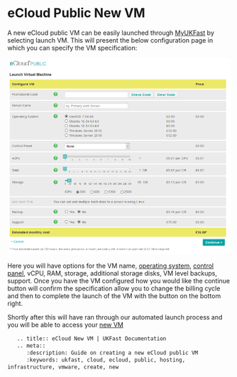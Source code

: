 # eCloud Public New VM

A new eCloud public VM can be easily launched through [MyUKFast](https://my.ukfast.co.uk/ecloud-public) by selecting launch VM. This will present the below configuration page in which you can specify the VM specification:

![PublicConfig](files/newVMConfig.png)

Here you will have options for the VM name, [operating system](https://docs.ukfast.co.uk/operatingsystems/), [control panel](https://docs.ukfast.co.uk/operatingsystems/linux/controlpanels/index.html), vCPU, RAM, storage, additional storage disks, VM level backups, support. Once you have the VM configured how you would like the continue button will confirm the specification allow you to change the billing cycle and then to complete the launch of the VM with the button on the bottom right.

Shortly after this will have ran through our automated launch process and you will be able to access your [new VM](https://my.ukfast.co.uk/ecloud-public)

```eval_rst
   .. title:: eCloud New VM | UKFast Documentation
   .. meta::
      :description: Guide on creating a new eCloud public VM
      :keywords: ukfast, cloud, ecloud, public, hosting, infrastructure, vmware, create, new
```
